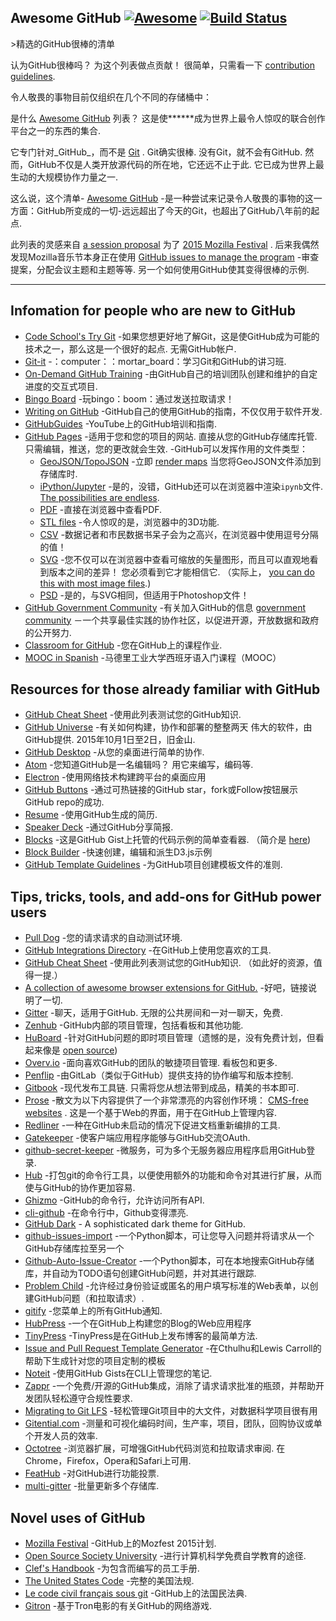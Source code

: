 <div class="github-widget" data-repo="phillipadsmith/awesome-github"></div>

## Awesome GitHub [![Awesome](https://cdn.rawgit.com/sindresorhus/awesome/d7305f38d29fed78fa85652e3a63e154dd8e8829/media/badge.svg)](https://github.com/sindresorhus/awesome) [![Build Status](https://travis-ci.org/phillipadsmith/awesome-github.svg)](https://travis-ci.org/phillipadsmith/awesome-github)


&gt;精选的GitHub很棒的清单

认为GitHub很棒吗？ 为这个列表做点贡献！ 很简单，只需看一下 [contribution guidelines](https://github.com/phillipadsmith/awesome-github/blob/master/CONTRIBUTING.md).

令人敬畏的事物目前仅组织在几个不同的存储桶中： 


是什么 [Awesome GitHub](https://github.com/phillipadsmith/awesome-github) 列表？ 这是使******成为世界上最令人惊叹的联合创作平台之一的东西的集合.

它专门针对_GitHub_，而不是 [Git](https://git-scm.com/) .  Git确实很棒. 没有Git，就不会有GitHub. 然而，GitHub不仅是人类开放源代码的所在地，它还远不止于此. 它已成为世界上最生动的大规模协作力量之一.

这么说，这个清单- [Awesome GitHub](https://github.com/phillipadsmith/awesome-github) -是一种尝试来记录令人敬畏的事物的这一方面：GitHub所变成的一切-远远超出了今天的Git，也超出了GitHub八年前的起点.

此列表的灵感来自 [a session proposal](http://phillipadsmith.com/2015/09/github-gitdown.html) 为了 [2015 Mozilla Festival](https://2015.mozillafestival.org/) . 后来我偶然发现Mozilla音乐节本身正在使用 [GitHub issues to manage the program](https://github.com/mozilla/mozfest-program)  -审查提案，分配会议主题和主题等等. 另一个如何使用GitHub使其变得很棒的示例.

------


## Infomation for people who are new to GitHub
- [Code School's Try Git](https://try.github.io/levels/1/challenges/1)  -如果您想更好地了解Git，这是使GitHub成为可能的技术之一，那么这是一个很好的起点. 无需GitHub帐户.
- [Git-it](https://github.com/jlord/git-it) -：computer：：mortar_board：学习Git和GitHub的讲习班.
- [On-Demand GitHub Training](https://services.github.com/on-demand/) -由GitHub自己的培训团队创建和维护的自定进度的交互式项目. 
- [Bingo Board](https://github.com/muan/bingo-board) -玩bingo：boom：通过发送拉取请求！
- [Writing on GitHub](https://help.github.com/articles/writing-on-github/) -GitHub自己的使用GitHub的指南，不仅仅用于软件开发.
- [GitHubGuides](https://www.youtube.com/user/GitHubGuides) -YouTube上的GitHub培训和指南.
- [GitHub Pages](https://pages.github.com/) -适用于您和您的项目的网站.
直接从您的GitHub存储库托管. 只需编辑，推送，您的更改就会生效.
-GitHub可以发挥作用的文件类型：
  - [GeoJSON/TopoJSON](https://github.com/blog/1528-there-s-a-map-for-that) -立即 [render maps](https://github.com/benbalter/dc-maps/blob/master/maps/embassies.geojson) 当您将GeoJSON文件添加到存储库时.
  - [iPython/Jupyter](https://github.com/blog/1995-github-jupyter-notebooks-3) -是的，没错，GitHub还可以在浏览器中渲染`ipynb`文件. [The possibilities are endless](https://github.com/ipython/ipython/wiki/A-gallery-of-interesting-IPython-Notebooks).
  - [PDF](https://github.com/blog/1974-pdf-viewing) -直接在浏览器中查看PDF.
  - [STL files](https://github.com/blog/1465-stl-file-viewing) -令人惊叹的是，浏览器中的3D功能.
  - [CSV](https://github.com/blog/1601-see-your-csvs) -数据记者和市民数据书呆子会为之高兴，在浏览器中使用逗号分隔的值！
  - [SVG](https://github.com/blog/1902-svg-viewing-diffing)  -您不仅可以在浏览器中查看可缩放的矢量图形，而且可以直观地看到版本之间的差异！ 您必须看到它才能相信它.  （实际上， [you can do this with most image files](https://github.com/blog/817-behold-image-view-modes).)
  - [PSD](https://github.com/blog/1845-psd-viewing-diffing) -是的，与SVG相同，但适用于Photoshop文件！
- [GitHub Government Community](https://github.com/government/welcome) -有关加入GitHub的信息 [government community](https://government.github.com/) －一个共享最佳实践的协作社区，以促进开源，开放数据和政府的公开努力.
- [Classroom for GitHub](https://classroom.github.com) -您在GitHub上的课程作业.
- [MOOC in Spanish](https://miriadax.net/web/gitmooc) -马德里工业大学西班牙语入门课程（MOOC）

## Resources for those already familiar with GitHub

- [GitHub Cheat Sheet](https://github.com/tiimgreen/github-cheat-sheet) -使用此列表测试您的GitHub知识.
- [GitHub Universe](http://githubuniverse.com/) -有关如何构建，协作和部署的整整两天
伟大的软件，由GitHub提供.  2015年10月1日至2日，旧金山.
- [GitHub Desktop](https://desktop.github.com/) -从您的桌面进行简单的协作.
- [Atom](https://github.com/blog/2031-announcing-atom-1-0)  -您知道GitHub是一名编辑吗？ 用它来编写，编码等.
- [Electron](http://electron.atom.io/) -使用网络技术构建跨平台的桌面应用
- [GitHub Buttons](https://ghbtns.com/) -通过可热链接的GitHub star，fork或Follow按钮展示GitHub repo的成功.
- [Resume](http://resume.github.io/) -使用GitHub生成的简历. 
- [Speaker Deck](https://speakerdeck.com/) -通过GitHub分享简报.
- [Blocks](http://bl.ocks.org/)  -这是GitHub Gist上托管的代码示例的简单查看器.  （简介是 [here](http://bost.ocks.org/mike/block/))
- [Block Builder](http://blockbuilder.org/) -快速创建，编辑和派生D3.js示例
- [GitHub Template Guidelines](https://github.com/cezaraugusto/github-template-guidelines) -为GitHub项目创建模板文件的准则.

## Tips, tricks, tools, and add-ons for GitHub power users
- [Pull Dog](https://github.com/apps/pull-dog) -您的请求请求的自动测试环境.
- [GitHub Integrations Directory](https://github.com/integrations) -在GitHub上使用您喜欢的工具.
- [GitHub Cheat Sheet](https://github.com/tiimgreen/github-cheat-sheet)  -使用此列表测试您的GitHub知识.  （如此好的资源，值得一提.）
- [A collection of awesome browser extensions for GitHub.](https://github.com/stefanbuck/awesome-browser-extensions-for-github) -好吧，链接说明了一切.
- [Gitter](https://gitter.im/)  -聊天，适用于GitHub. 无限的公共房间和一对一聊天，免费. 
- [Zenhub](https://www.zenhub.com/) -GitHub内部的项目管理，包括看板和其他功能.
- [HuBoard](https://huboard.com/) -针对GitHub问题的即时项目管理（遗憾的是，没有免费计划，但看起来像是 [open source](https://github.com/huboard/huboard-web))
- [Overv.io](https://overv.io/)  -面向喜欢GitHub的团队的敏捷项目管理. 看板包和更多.
- [Penflip](https://www.penflip.com/) -由GitLab（类似于GitHub）提供支持的协作编写和版本控制.
- [Gitbook](https://www.gitbook.com/)  -现代发布工具链. 只需将您从想法带到成品，精美的书本即可.
- [Prose](http://prose.io/#about) -散文为以下内容提供了一个非常漂亮的内容创作环境： [CMS-free websites](https://developmentseed.org/blog/2012/07/27/build-cms-free-websites/) . 这是一个基于Web的界面，用于在GitHub上管理内容. 
- [Redliner](https://github.com/benbalter/redliner) -一种在GitHub未启动的情况下促进文档重新编排的工具. 
- [Gatekeeper](https://github.com/prose/gatekeeper) -使客户端应用程序能够与GitHub交流OAuth.
- [github-secret-keeper](https://github.com/HenrikJoreteg/github-secret-keeper) -微服务，可为多个无服务器应用程序启用GitHub登录.
- [Hub](https://github.com/github/hub) -打包git的命令行工具，以便使用额外的功能和命令对其进行扩展，从而使与GitHub的协作更加容易.
- [Ghizmo](https://github.com/jlevy/ghizmo) -GitHub的命令行，允许访问所有API.
- [cli-github](https://github.com/harshasrinivas/cli-github) -在命令行中，Github变得漂亮.
- [GitHub Dark](https://github.com/StylishThemes/Github-Dark) - A sophisticated dark theme for GitHub.
- [github-issues-import](https://github.com/IQAndreas/github-issues-import) -一个Python脚本，可让您导入问题并将请求从一个GitHub存储库拉至另一个
- [Github-Auto-Issue-Creator](https://github.com/Ricky54326/Github-Auto-Issue-Creator) -一个Python脚本，可在本地搜索GitHub存储库，并自动为TODO语句创建GitHub问题，并对其进行跟踪.
- [Problem Child](https://github.com/benbalter/problem_child) -允许经过身份验证或匿名的用户填写标准的Web表单，以创建GitHub问题（和拉取请求）.
- [gitify](http://gitify.io/) -您菜单上的所有GitHub通知.
- [HubPress](https://github.com/HubPress/hubpress.io) -一个在GitHub上构建您的Blog的Web应用程序
- [TinyPress](https://github.com/kehers/tinypress) -TinyPress是在GitHub上发布博客的最简单方法.
- [Issue and Pull Request Template Generator](https://www.talater.com/open-source-templates/) -在Cthulhu和Lewis Carroll的帮助下生成针对您的项目定制的模板
- [Noteit](https://github.com/Krukov/noteit) -使用GitHub Gists在CLI上管理您的笔记.
- [Zappr](https://github.com/zalando/zappr) -一个免费/开源的GitHub集成，消除了请求请求批准的瓶颈，并帮助开发团队轻松遵守合规性要求.
- [Migrating to Git LFS](http://vooban.com/en/tips-articles-geek-stuff/migrating-to-git-lfs-for-developing-deep-learning-applications-with-large-files/) -轻松管理Git项目中的大文件，对数据科学项目很有用
- [Gitential.com](https://gitential.com) -测量和可视化编码时间，生产率，项目，团队，回购协议或单个开发人员的效率.
- [Octotree](https://www.octotree.io/)  -浏览器扩展，可增强GitHub代码浏览和拉取请求审阅. 在Chrome，Firefox，Opera和Safari上可用.
- [FeatHub](https://feathub.com/) -对GitHub进行功能投票.
- [multi-gitter](https://github.com/lindell/multi-gitter) -批量更新多个存储库.

## Novel uses of GitHub

- [Mozilla Festival](https://github.com/mozilla/mozfest-program) -GitHub上的Mozfest 2015计划.
- [Open Source Society University](https://github.com/open-source-society/computer-science) -进行计算机科学免费自学教育的途径.
- [Clef's Handbook](https://github.com/clef/handbook) -为包含而编写的员工手册.
- [The United States Code](https://github.com/divegeek/uscode) -完整的美国法规.
- [Le code civil français sous git](https://github.com/steeve/france.code-civil) -GitHub上的法国民法典.
- [Gitron](https://gitron.herokuapp.com) -基于Tron电影的有关GitHub的网络游戏. 

